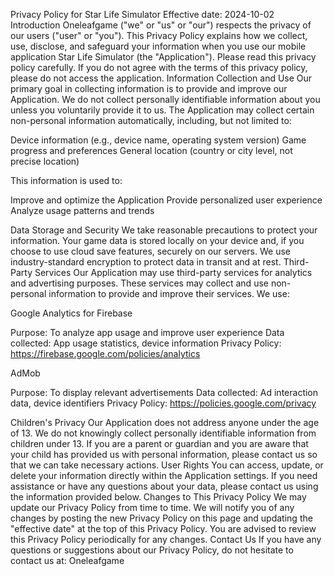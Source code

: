 Privacy Policy for Star Life Simulator
Effective date: 2024-10-02
Introduction
Oneleafgame ("we" or "us" or "our") respects the privacy of our users ("user" or "you"). This Privacy Policy explains how we collect, use, disclose, and safeguard your information when you use our mobile application Star Life Simulator (the "Application"). Please read this privacy policy carefully. If you do not agree with the terms of this privacy policy, please do not access the application.
Information Collection and Use
Our primary goal in collecting information is to provide and improve our Application. We do not collect personally identifiable information about you unless you voluntarily provide it to us.
The Application may collect certain non-personal information automatically, including, but not limited to:

Device information (e.g., device name, operating system version)
Game progress and preferences
General location (country or city level, not precise location)

This information is used to:

Improve and optimize the Application
Provide personalized user experience
Analyze usage patterns and trends

Data Storage and Security
We take reasonable precautions to protect your information. Your game data is stored locally on your device and, if you choose to use cloud save features, securely on our servers. We use industry-standard encryption to protect data in transit and at rest.
Third-Party Services
Our Application may use third-party services for analytics and advertising purposes. These services may collect and use non-personal information to provide and improve their services. We use:

Google Analytics for Firebase

Purpose: To analyze app usage and improve user experience
Data collected: App usage statistics, device information
Privacy Policy: https://firebase.google.com/policies/analytics


AdMob

Purpose: To display relevant advertisements
Data collected: Ad interaction data, device identifiers
Privacy Policy: https://policies.google.com/privacy



Children's Privacy
Our Application does not address anyone under the age of 13. We do not knowingly collect personally identifiable information from children under 13. If you are a parent or guardian and you are aware that your child has provided us with personal information, please contact us so that we can take necessary actions.
User Rights
You can access, update, or delete your information directly within the Application settings. If you need assistance or have any questions about your data, please contact us using the information provided below.
Changes to This Privacy Policy
We may update our Privacy Policy from time to time. We will notify you of any changes by posting the new Privacy Policy on this page and updating the "effective date" at the top of this Privacy Policy. You are advised to review this Privacy Policy periodically for any changes.
Contact Us
If you have any questions or suggestions about our Privacy Policy, do not hesitate to contact us at:
Oneleafgame
